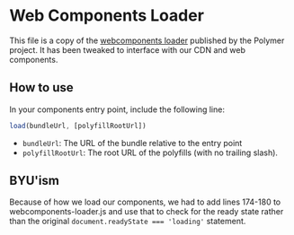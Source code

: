 # Web Components Loader

This file is a copy of the [webcomponents loader](https://github.com/webcomponents/polyfills/blob/master/packages/webcomponentsjs/webcomponents-loader.js) published by the Polymer project. It has been tweaked to interface with our CDN and web components.

## How to use

In your components entry point, include the following line:

```javascript
load(bundleUrl, [polyfillRootUrl])
```

- `bundleUrl`: The URL of the bundle relative to the entry point
- `polyfillRootUrl`: The root URL of the polyfills (with no trailing slash).

## BYU'ism

Because of how we load our components, we had to add lines 174-180 to webcomponents-loader.js and use that to check for the ready state rather than the original `document.readyState === 'loading'` statement.
